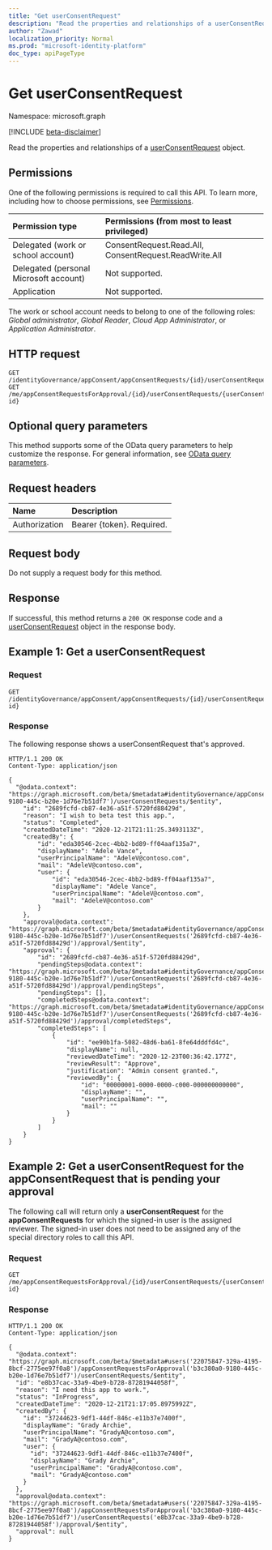 ```yaml
---
title: "Get userConsentRequest"
description: "Read the properties and relationships of a userConsentRequest object."
author: "Zawad"
localization_priority: Normal
ms.prod: "microsoft-identity-platform"
doc_type: apiPageType
---
```


# Get userConsentRequest
Namespace: microsoft.graph

[!INCLUDE [beta-disclaimer](../../includes/beta-disclaimer.md)]

Read the properties and relationships of a [userConsentRequest](../resources/userconsentrequest.md) object.

## Permissions
One of the following permissions is required to call this API. To learn more, including how to choose permissions, see [Permissions](/graph/permissions-reference).

|Permission type|Permissions (from most to least privileged)|
|:---|:---|
|Delegated (work or school account)|ConsentRequest.Read.All, ConsentRequest.ReadWrite.All |
|Delegated (personal Microsoft account)|Not supported.|
|Application|Not supported.|

The work or school account needs to belong to one of the following roles: *Global administrator*, *Global Reader*, *Cloud App Administrator*, or *Application Administrator*.

## HTTP request

<!-- {
  "blockType": "ignored"
}
-->
``` http
GET /identityGovernance/appConsent/appConsentRequests/{id}/userConsentRequests/{id}
GET /me/appConsentRequestsForApproval/{id}/userConsentRequests/{userConsentRequest-id}
```

## Optional query parameters
This method supports some of the OData query parameters to help customize the response. For general information, see [OData query parameters](/graph/query-parameters).

## Request headers
|Name|Description|
|:---|:---|
|Authorization|Bearer {token}. Required.|

## Request body
Do not supply a request body for this method.

## Response

If successful, this method returns a `200 OK` response code and a [userConsentRequest](../resources/userconsentrequest.md) object in the response body.

## Example 1: Get a userConsentRequest

### Request
<!-- {
  "blockType": "request",
  "name": "get_userconsentrequest"
}
-->
``` http
GET /identityGovernance/appConsent/appConsentRequests/{id}/userConsentRequests/{userConsentRequest-id} 
```


### Response
The following response shows a userConsentRequest that's approved.
<!-- {
  "blockType": "response",
  "truncated": true,
  "@odata.type": "microsoft.graph.userConsentRequest"
}
-->
``` http
HTTP/1.1 200 OK
Content-Type: application/json

{
  "@odata.context": "https://graph.microsoft.com/beta/$metadata#identityGovernance/appConsent/appConsentRequests('b3c380a0-9180-445c-b20e-1d76e7b51df7')/userConsentRequests/$entity",
    "id": "2689fcfd-cb87-4e36-a51f-5720fd88429d",
    "reason": "I wish to beta test this app.",
    "status": "Completed",
    "createdDateTime": "2020-12-21T21:11:25.3493113Z",
    "createdBy": {
        "id": "eda30546-2cec-4bb2-bd89-ff04aaf135a7",
        "displayName": "Adele Vance",
        "userPrincipalName": "AdeleV@contoso.com",
        "mail": "AdeleV@contoso.com",
        "user": {
            "id": "eda30546-2cec-4bb2-bd89-ff04aaf135a7",
            "displayName": "Adele Vance",
            "userPrincipalName": "AdeleV@contoso.com",
            "mail": "AdeleV@contoso.com"
        }
    },
    "approval@odata.context": "https://graph.microsoft.com/beta/$metadata#identityGovernance/appConsent/appConsentRequests('b3c380a0-9180-445c-b20e-1d76e7b51df7')/userConsentRequests('2689fcfd-cb87-4e36-a51f-5720fd88429d')/approval/$entity",
    "approval": {
        "id": "2689fcfd-cb87-4e36-a51f-5720fd88429d",
        "pendingSteps@odata.context": "https://graph.microsoft.com/beta/$metadata#identityGovernance/appConsent/appConsentRequests('b3c380a0-9180-445c-b20e-1d76e7b51df7')/userConsentRequests('2689fcfd-cb87-4e36-a51f-5720fd88429d')/approval/pendingSteps",
        "pendingSteps": [],
        "completedSteps@odata.context": "https://graph.microsoft.com/beta/$metadata#identityGovernance/appConsent/appConsentRequests('b3c380a0-9180-445c-b20e-1d76e7b51df7')/userConsentRequests('2689fcfd-cb87-4e36-a51f-5720fd88429d')/approval/completedSteps",
        "completedSteps": [
            {
                "id": "ee90b1fa-5082-48d6-ba61-8fe64dddfd4c",
                "displayName": null,
                "reviewedDateTime": "2020-12-23T00:36:42.177Z",
                "reviewResult": "Approve",
                "justification": "Admin consent granted.",
                "reviewedBy": {
                    "id": "00000001-0000-0000-c000-000000000000",
                    "displayName": "",
                    "userPrincipalName": "",
                    "mail": ""
                }
            }
        ]
    }
}
```

## Example 2: Get a userConsentRequest for the appConsentRequest that is pending your approval

The following call will return only a **userConsentRequest** for the **appConsentRequests** for which the signed-in user is the assigned reviewer. The signed-in user does not need to be assigned any of the special directory roles to call this API.

### Request
<!-- {
  "blockType": "request",
  "name": "get_userconsentrequest_appconsentrequest"
}
-->
``` http
GET /me/appConsentRequestsForApproval/{id}/userConsentRequests/{userConsentRequest-id}
```


### Response
<!-- {
  "blockType": "response",
  "truncated": true,
  "@odata.type": "microsoft.graph.appConsentRequest"
}
-->
``` http
HTTP/1.1 200 OK
Content-Type: application/json

{
  "@odata.context": "https://graph.microsoft.com/beta/$metadata#users('22075847-329a-4195-8bcf-2775ee97f0a8')/appConsentRequestsForApproval('b3c380a0-9180-445c-b20e-1d76e7b51df7')/userConsentRequests/$entity",
  "id": "e8b37cac-33a9-4be9-b728-87281944058f",
  "reason": "I need this app to work.",
  "status": "InProgress",
  "createdDateTime": "2020-12-21T21:17:05.8975992Z",
  "createdBy": {
    "id": "37244623-9df1-44df-846c-e11b37e7400f",
    "displayName": "Grady Archie",
    "userPrincipalName": "GradyA@contoso.com",
    "mail": "GradyA@contoso.com",
    "user": {
      "id": "37244623-9df1-44df-846c-e11b37e7400f",
      "displayName": "Grady Archie",
      "userPrincipalName": "GradyA@contoso.com",
      "mail": "GradyA@contoso.com"
    }
  },
  "approval@odata.context": "https://graph.microsoft.com/beta/$metadata#users('22075847-329a-4195-8bcf-2775ee97f0a8')/appConsentRequestsForApproval('b3c380a0-9180-445c-b20e-1d76e7b51df7')/userConsentRequests('e8b37cac-33a9-4be9-b728-87281944058f')/approval/$entity",
  "approval": null
}
```
